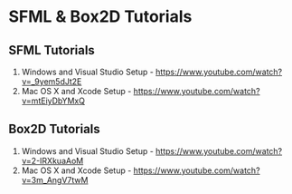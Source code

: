 # SFML & Box2D Tutorials

## SFML Tutorials

1. Windows and Visual Studio Setup - https://www.youtube.com/watch?v=_9yem5dJt2E
2. Mac OS X and Xcode Setup - https://www.youtube.com/watch?v=mtEiyDbYMxQ

## Box2D Tutorials

1. Windows and Visual Studio Setup - https://www.youtube.com/watch?v=2-IRXkuaAoM
2. Mac OS X and Xcode Setup - https://www.youtube.com/watch?v=3m_AngV7twM
